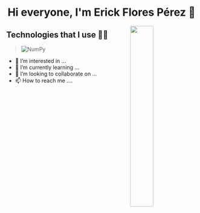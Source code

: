 <h1 align="center">Hi everyone, I'm Erick Flores Pérez 👋</h1>
<img src="https://media.tenor.com/xPA2rCeWb7wAAAAd/baby-hello.gif" align="right" width="35%">

## Technologies that I use 👨‍💻

> ![NumPy](https://img.shields.io/badge/-FPGA-blue?style=for-the-badge&logo=&logoColor=white) 



- 👀 I’m interested in ...
- 🌱 I’m currently learning ...
- 💞️ I’m looking to collaborate on ...
- 📫 How to reach me ....
